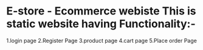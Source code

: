# E-store - Ecommerce webiste This is static website having Functionality:-
1.login page
2.Register Page
3.product page
4.cart page
5.Place order Page
